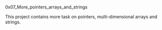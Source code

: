###
0x07_More_pointers_arrays_and_strings



This project contains more task on pointers, multi-dimensional arrays and strings.
